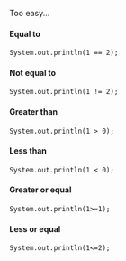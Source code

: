 Too easy...

#### Equal to
    System.out.println(1 == 2);

#### Not equal to
    System.out.println(1 != 2);

#### Greater than
    System.out.println(1 > 0);

#### Less than
    System.out.println(1 < 0);

#### Greater or equal
    System.out.println(1>=1);

#### Less or equal
    System.out.println(1<=2);
